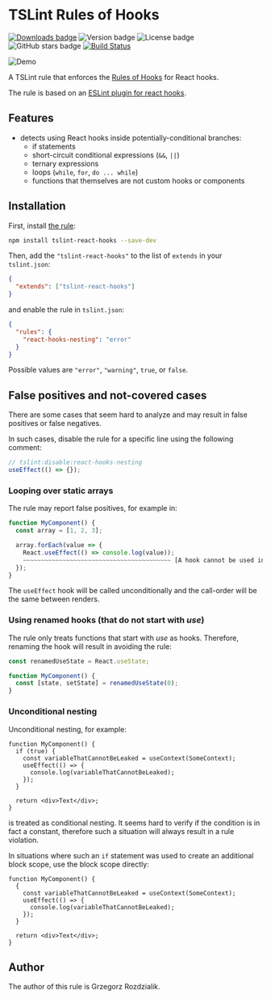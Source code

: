# TSLint Rules of Hooks

[![Downloads badge](https://img.shields.io/npm/dw/tslint-react-hooks.svg?style=flat)](https://www.npmjs.com/package/tslint-react-hooks)
![Version badge](https://img.shields.io/npm/v/tslint-react-hooks.svg?style=flat)
![License badge](https://img.shields.io/npm/l/tslint-react-hooks.svg?style=flat)
![GitHub stars badge](https://img.shields.io/github/stars/Gelio/tslint-react-hooks.svg?style=social)
[![Build Status](https://dev.azure.com/vorenygelio/vorenygelio/_apis/build/status/Gelio.tslint-react-hooks?branchName=master)](https://dev.azure.com/vorenygelio/vorenygelio/_build/latest?definitionId=3&branchName=master)

![Demo](https://i.imgur.com/SGHlOvF.png)

A TSLint rule that enforces the [Rules of Hooks](https://reactjs.org/docs/hooks-rules.html) for
React hooks.

The rule is based on an [ESLint plugin for react hooks](https://github.com/facebook/react/blob/master/packages/eslint-plugin-react-hooks/README.md).

## Features

- detects using React hooks inside potentially-conditional branches:
  - if statements
  - short-circuit conditional expressions (`&&`, `||`)
  - ternary expressions
  - loops (`while`, `for`, `do ... while`)
  - functions that themselves are not custom hooks or components

## Installation

First, install [the rule](https://www.npmjs.com/package/tslint-react-hooks):

```sh
npm install tslint-react-hooks --save-dev
```

Then, add the `"tslint-react-hooks"` to the list of `extends` in your `tslint.json`:

```json
{
  "extends": ["tslint-react-hooks"]
}
```

and enable the rule in `tslint.json`:

```json
{
  "rules": {
    "react-hooks-nesting": "error"
  }
}
```

Possible values are `"error"`, `"warning"`, `true`, or `false`.

## False positives and not-covered cases

There are some cases that seem hard to analyze and may result in false positives or false negatives.

In such cases, disable the rule for a specific line using the following comment:

```ts
// tslint:disable:react-hooks-nesting
useEffect(() => {});
```

### Looping over static arrays

The rule may report false positives, for example in:

```ts
function MyComponent() {
  const array = [1, 2, 3];

  array.forEach(value => {
    React.useEffect(() => console.log(value));
    ~~~~~~~~~~~~~~~~~~~~~~~~~~~~~~~~~~~~~~~~~ [A hook cannot be used inside of another function]
  });
}
```

The `useEffect` hook will be called unconditionally and the call-order will be the same between
renders.

### Using renamed hooks (that do not start with _use_)

The rule only treats functions that start with _use_ as hooks. Therefore, renaming the hook will
result in avoiding the rule:

```ts
const renamedUseState = React.useState;

function MyComponent() {
  const [state, setState] = renamedUseState(0);
}
```

### Unconditional nesting

Unconditional nesting, for example:

```tsx
function MyComponent() {
  if (true) {
    const variableThatCannotBeLeaked = useContext(SomeContext);
    useEffect(() => {
      console.log(variableThatCannotBeLeaked);
    });
  }

  return <div>Text</div>;
}
```

is treated as conditional nesting. It seems hard to verify if the condition is in fact a constant,
therefore such a situation will always result in a rule violation.

In situations where such an `if` statement was used to create an additional block scope, use the
block scope directly:

```tsx
function MyComponent() {
  {
    const variableThatCannotBeLeaked = useContext(SomeContext);
    useEffect(() => {
      console.log(variableThatCannotBeLeaked);
    });
  }

  return <div>Text</div>;
}
```

## Author

The author of this rule is Grzegorz Rozdzialik.
